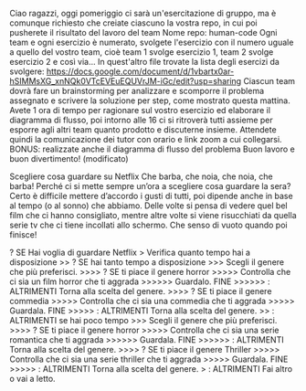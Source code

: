 Ciao ragazzi,
oggi pomeriggio ci sarà un'esercitazione di gruppo, ma è comunque richiesto che creiate ciascuno la vostra repo, in cui poi pusherete il risultato del lavoro del team
Nome repo: human-code
Ogni team e ogni esercizio è numerato, svolgete l'esercizio con il numero uguale a quello del vostro team, cioè team 1 svolge esercizio 1, team 2 svolge esercizio 2 e così via...
In quest'altro file trovate la lista degli esercizi da svolgere:
https://docs.google.com/document/d/1vbartx0ar-hSIMMsXG_xnNQk0VTcEVEuEQUVrJM-iGc/edit?usp=sharing
Ciascun team dovrà fare un brainstorming per analizzare e scomporre il problema assegnato e scrivere la soluzione per step, come mostrato questa mattina.
Avete 1 ora di tempo per ragionare sul vostro esercizio ed elaborare il diagramma di flusso, poi intorno alle 16 ci si ritroverà tutti assieme per esporre agli altri team quanto prodotto e discuterne insieme.
Attendete quindi la comunicazione dei tutor con orario e link zoom a cui collegarsi.
BONUS: realizzate anche il diagramma di flusso del problema
Buon lavoro e buon divertimento! (modificato)


<!-----------------------
    TRACCIA ESERCIZIO 
------------------------>

Scegliere cosa guardare su Netflix
Che barba, che noia, che noia, che barba!
Perché ci si mette sempre un’ora a scegliere cosa guardare la sera? Certo è difficile mettere d’accordo i gusti di tutti, poi dipende anche in base al tempo (o al sonno) che abbiamo. Delle volte si pensa di vedere quel bel film che ci hanno consigliato, mentre altre volte si viene risucchiati da quella serie tv che ci tiene incollati allo schermo. Che senso di vuoto quando poi finisce!

<!--------------
    ESERCIZIO 
---------------->

? SE Hai voglia di guardare Netflix
    > Verifica quanto tempo hai a disposizione
        >> ? SE hai tanto tempo a disposizione
            >>> Scegli il genere che più preferisci.
                >>>> ? SE ti piace il genere horror
                    >>>>> Controlla che ci sia un film horror che ti aggrada    <!-- Contatore ? -->
                        >>>>>> Guardalo. FINE
                        >>>>>> : ALTRIMENTI Torna alla scelta del genere.
                >>>> ? SE ti piace il genere commedia
                    >>>>> Controlla che ci sia una commedia che ti aggrada  <!-- Contatore ? -->
                        >>>>> Guardala. FINE
                        >>>>>  : ALTRIMENTI Torna alla scelta del genere.
        >> : ALTRIMENTI se hai poco tempo
            >>> Scegli il genere che più preferisci.
                >>>> ? SE ti piace il genere horror
                    >>>>> Controlla che ci sia una serie romantica che ti aggrada   <!-- Contatore ? -->
                        >>>>>> Guardala. FINE
                        >>>>>> : ALTRIMENTI Torna alla scelta del genere.
                >>>> ? SE ti piace il genere Thriller
                    >>>>> Controlla che ci sia una serie thriller che ti aggrada    <!-- Contatore ? -->
                        >>>>> Guardala. FINE
                        >>>>>  : ALTRIMENTI Torna alla scelta del genere.
    > : ALTRIMENTI Fai altro o vai a letto.